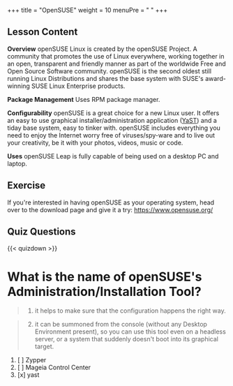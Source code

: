 +++
title = "OpenSUSE"
weight = 10
menuPre = "<i class='fl-opensuse'></i> "
+++

## Lesson Content

**Overview**
openSUSE Linux is created by the openSUSE Project. A community that promotes the use of Linux everywhere, working together in an open, transparent and friendly manner as part of the worldwide Free and Open Source Software community. openSUSE is the second oldest still running Linux Distributions and shares the base system with SUSE's award-winning SUSE Linux Enterprise products.

**Package Management**
Uses RPM package manager.

**Configurability**
openSUSE is a great choice for a new Linux user. It offers an easy to use graphical installer/administration application (<a href="http://yast.github.io/">YaST</a>) and a tiday base system, easy to tinker with. openSUSE includes everything you need to enjoy the Internet worry free of viruses/spy-ware and to live out your creativity, be it with your photos, videos, music or code.

**Uses**
openSUSE Leap is fully capable of being used on a desktop PC and laptop.

## Exercise

If you're interested in having openSUSE as your operating system, head over to the download page and give it a try: <a href='https://www.opensuse.org/'>https://www.opensuse.org/</a>

## Quiz Questions

{{< quizdown >}}

# What is the name of openSUSE's Administration/Installation Tool?

> 1. it helps to make sure that the configuration happens the right way.

> 2. it can be summoned from the console (without any Desktop Environment present), so you can use this tool even on a headless server, or a system that suddenly doesn't boot into its graphical target.

1. [ ] Zypper
2. [ ] Mageia Control Center
3. [x] yast


